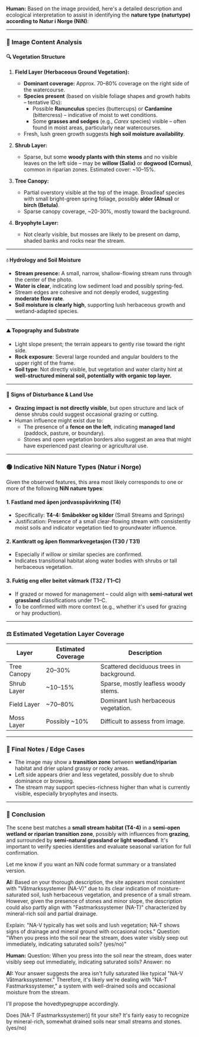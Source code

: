 **Human:** Based on the image provided, here's a detailed description and ecological interpretation to assist in identifying the **nature type (naturtype) according to Natur i Norge (NiN)**:

---

### 📸 **Image Content Analysis**

#### 🔍 **Vegetation Structure**
1. **Field Layer (Herbaceous Ground Vegetation):**
   - **Dominant coverage:** Approx. 70–80% coverage on the right side of the watercourse.
   - **Species present** (based on visible foliage shapes and growth habits – tentative IDs):
     - Possible **Ranunculus** species (buttercups) or **Cardamine** (bittercress) – indicative of moist to wet conditions.
     - Some **grasses and sedges** (e.g., *Carex* species) visible – often found in moist areas, particularly near watercourses.
   - Fresh, lush green growth suggests **high soil moisture availability**.

2. **Shrub Layer:**
   - Sparse, but some **woody plants with thin stems** and no visible leaves on the left side – may be **willow (Salix)** or **dogwood (Cornus)**, common in riparian zones. Estimated cover: ~10–15%.

3. **Tree Canopy:**
   - Partial overstory visible at the top of the image. Broadleaf species with small bright-green spring foliage, possibly **alder (Alnus)** or **birch (Betula)**.
   - Sparse canopy coverage, ~20-30%, mostly toward the background.

4. **Bryophyte Layer:**
   - Not clearly visible, but mosses are likely to be present on damp, shaded banks and rocks near the stream.

---

#### 💧 **Hydrology and Soil Moisture**
- **Stream presence:** A small, narrow, shallow-flowing stream runs through the center of the photo.
- **Water is clear**, indicating low sediment load and possibly spring-fed.
- Stream edges are cohesive and not deeply eroded, suggesting **moderate flow rate**.
- **Soil moisture is clearly high**, supporting lush herbaceous growth and wetland-adapted species.

---

#### ⛰️ **Topography and Substrate**
- Light slope present; the terrain appears to gently rise toward the right side.
- **Rock exposure**: Several large rounded and angular boulders to the upper right of the frame.
- **Soil type**: Not directly visible, but vegetation and water clarity hint at **well-structured mineral soil, potentially with organic top layer.**

---

#### 👣 **Signs of Disturbance & Land Use**
- **Grazing impact is not directly visible**, but open structure and lack of dense shrubs could suggest occasional grazing or cutting.
- Human influence might exist due to:
  - The presence of a **fence on the left**, indicating **managed land** (paddock, pasture, or boundary).
  - Stones and open vegetation borders also suggest an area that might have experienced past clearing or agricultural use.

---

### 🟢 **Indicative NiN Nature Types (Natur i Norge)**

Given the observed features, this area most likely corresponds to one or more of the following **NiN nature types**:

#### 1. **Fastland med åpen jordvasspåvirkning (T4)**
   - Specifically: **T4-4: Småbekker og kilder** (Small Streams and Springs)
   - Justification: Presence of a small clear-flowing stream with consistently moist soils and indicator vegetation tied to groundwater influence.

#### 2. **Kantkratt og åpen flommarkvegetasjon (T30 / T31)**
   - Especially if willow or similar species are confirmed.
   - Indicates transitional habitat along water bodies with shrubs or tall herbaceous vegetation.

#### 3. **Fuktig eng eller beitet våtmark (T32 / T1–C)**
   - If grazed or mowed for management – could align with **semi-natural wet grassland** classifications under T1–C.
   - To be confirmed with more context (e.g., whether it's used for grazing or hay production).

---

### ⚖️ **Estimated Vegetation Layer Coverage**
| Layer          | Estimated Coverage | Description                              |
|----------------|--------------------|------------------------------------------|
| Tree Canopy    | 20–30%             | Scattered deciduous trees in background. |
| Shrub Layer    | ~10–15%            | Sparse, mostly leafless woody stems.     |
| Field Layer    | ~70–80%            | Dominant lush herbaceous vegetation.     |
| Moss Layer     | Possibly ~10%      | Difficult to assess from image.          |

---

### 🔎 Final Notes / Edge Cases
- The image may show a **transition zone** between **wetland/riparian** habitat and drier upland grassy or rocky areas.
- Left side appears drier and less vegetated, possibly due to shrub dominance or browsing.
- The stream may support species-richness higher than what is currently visible, especially bryophytes and insects.

---

### 📌 Conclusion
The scene best matches a **small stream habitat (T4-4)** in a **semi-open wetland or riparian transition zone**, possibly with influences from **grazing**, and surrounded by **semi-natural grassland or light woodland**. It's important to verify species identities and evaluate seasonal variation for full confirmation.

Let me know if you want an NiN code format summary or a translated version.

**AI:** Based on your thorough description, the site appears most consistent with "Våtmarkssystemer (NA-V)" due to its clear indication of moisture-saturated soil, lush herbaceous vegetation, and presence of a small stream. However, given the presence of stones and minor slope, the description could also partly align with "Fastmarkssystemer (NA-T)" characterized by mineral-rich soil and partial drainage.

Explain: "NA-V typically has wet soils and lush vegetation; NA-T shows signs of drainage and mineral ground with occasional rocks."
Question: "When you press into the soil near the stream, does water visibly seep out immediately, indicating saturated soils? (yes/no)"

**Human:** Question: When you press into the soil near the stream, does water visibly seep out immediately, indicating saturated soils? 
Answer: no

**AI:** Your answer suggests the area isn't fully saturated like typical "NA-V Våtmarkssystemer." Therefore, it's likely we're dealing with "NA-T Fastmarkssystemer," a system with well-drained soils and occasional moisture from the stream.

I'll propose the hovedtypegruppe accordingly.

Does [NA-T (Fastmarkssystemer)] fit your site? It's fairly easy to recognize by mineral-rich, somewhat drained soils near small streams and stones. (yes/no)